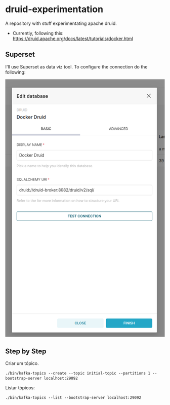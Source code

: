 # druid-experimentation
A repository with stuff experimentating apache druid.


- Currently, following this: https://druid.apache.org/docs/latest/tutorials/docker.html

## Superset
I'll use Superset as data viz tool. To configure the connection do the following:

![](./img/superset_config.png)


## Step by Step
Criar um tópico.

```
./bin/kafka-topics --create --topic initial-topic --partitions 1 --bootstrap-server localhost:29092
```

Listar tópicos:
```
./bin/kafka-topics --list --bootstrap-server localhost:29092
```

